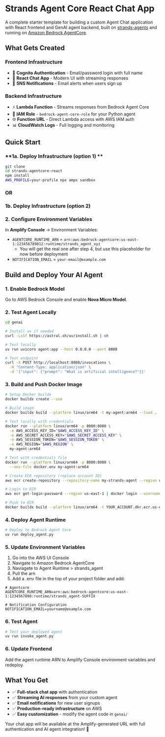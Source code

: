 # Strands Agent Core React Chat App

A complete starter template for building a custom Agent Chat application with React frontend and GenAI agent backend, built on [strands-agents](https://strandsagents.com/latest/) and running on [Amazon Bedrock AgentCore](https://aws.amazon.com/bedrock/agentcore/).

## What Gets Created

### **Frontend Infrastructure**
- 🔐 **Cognito Authentication** - Email/password login with full name
- 💬 **React Chat App** - Modern UI with streaming responses
- 📧 **SNS Notifications** - Email alerts when users sign up

### **Backend Infrastructure**  
- ⚡ **Lambda Function** - Streams responses from Bedrock Agent Core
- 🔑 **IAM Role** - `bedrock-agent-core-role` for your Python agent
- 🌐 **Function URL** - Direct Lambda access with AWS IAM auth
- 📊 **CloudWatch Logs** - Full logging and monitoring

## Quick Start

### **1a. Deploy Infrastructure (option 1) **
```bash
git clone 
cd strands-agentcore-react
npm install
AWS_PROFILE=your-profile npx ampx sandbox
```

### OR

### **1b. Deploy Infrastructure (option 2)**

### **2. Configure Environment Variables**
In **Amplify Console** → Environment Variables:
- `AGENTCORE_RUNTIME_ARN` = `arn:aws:bedrock-agentcore:us-east-1:123456789012:runtime/strands_agent_xyz` 
    * You will get the real one after step 4, but use this placeholder for now before deployment
- `NOTIFICATION_EMAIL` = `your-email@example.com`


## Build and Deploy Your AI Agent

### **1. Enable Bedrock Model**
Go to AWS Bedrock Console and enable **Nova Micro Model**.

### **2. Test Agent Locally**
```bash
cd genai

# Install uv if needed
curl -LsSf https://astral.sh/uv/install.sh | sh

# Test locally
uv run uvicorn agent:app --host 0.0.0.0 --port 8080

# Test endpoint
curl -X POST http://localhost:8080/invocations \
  -H "Content-Type: application/json" \
  -d '{"input": {"prompt": "What is artificial intelligence?"}}'
```

### **3. Build and Push Docker Image**
```bash
# Setup Docker buildx
docker buildx create --use

# Build image
docker buildx build --platform linux/arm64 -t my-agent:arm64 --load .

# Test locally with credentials
docker run --platform linux/arm64 -p 8080:8080 \
  -e AWS_ACCESS_KEY_ID="$AWS_ACCESS_KEY_ID" \
  -e AWS_SECRET_ACCESS_KEY="$AWS_SECRET_ACCESS_KEY" \
  -e AWS_SESSION_TOKEN="$AWS_SESSION_TOKEN" \
  -e AWS_REGION="$AWS_REGION" \
  my-agent:arm64

# Test with credentials file
docker run --platform linux/arm64 -p 8080:8080 \
  --env-file docker.env my-agent:arm64

# Create ECR repository (replace account ID)
aws ecr create-repository --repository-name my-strands-agent --region us-east-1

# Login to ECR
aws ecr get-login-password --region us-east-1 | docker login --username AWS --password-stdin YOUR_ACCOUNT.dkr.ecr.us-east-1.amazonaws.com

# Push to ECR
docker buildx build --platform linux/arm64 -t YOUR_ACCOUNT.dkr.ecr.us-east-1.amazonaws.com/my-strands-agent:latest --push .
```

### **4. Deploy Agent Runtime**
```bash
# Deploy to Bedrock Agent Core
uv run deploy_agent.py

```
### **5. Update Environment Variables**
1. Go into the AWS UI Console
2. Navigate to Amazon Bedrock AgentCore
3. Naviagete to Agent Runtime > strands_agent
4. Pull the arn
5. Add a .env file in the top of your project folder and add:

```
# Agentcore
AGENTCORE_RUNTIME_ARN=arn:aws:bedrock-agentcore:us-east-1:1234567890:runtime/strands_agent-SUFFIX

# Notification Configuration
NOTIFICATION_EMAIL=yourname@example.com
```

### **6. Test Agent**
```bash
# Test your deployed agent
uv run invoke_agent.py
```

### **6. Update Frontend**
Add the agent runtime ARN to Amplify Console environment variables and redeploy.

## What You Get

- ✅ **Full-stack chat app** with authentication
- ✅ **Streaming AI responses** from your custom agent  
- ✅ **Email notifications** for new user signups
- ✅ **Production-ready infrastructure** on AWS
- ✅ **Easy customization** - modify the agent code in `genai/`


Your chat app will be available at the Amplify-generated URL with full authentication and AI agent integration! 🚀